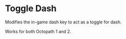 # Toggle Dash
Modifies the in-game dash key to act as a toggle for dash.

Works for both Octopath 1 and 2.

